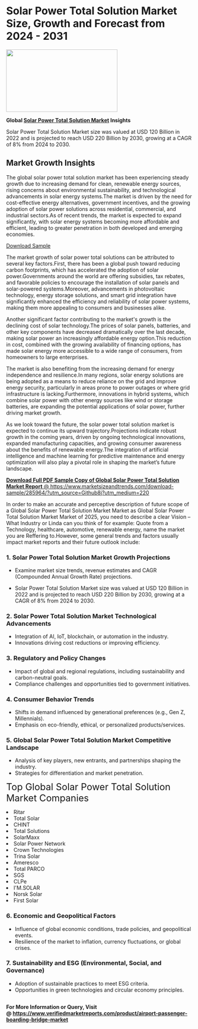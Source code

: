 <H1>Solar Power Total Solution Market Size, Growth and Forecast from 2024 - 2031</H1><img class="aligncenter size-medium wp-image-584254" src="https://thirdeyenews.in/wp-content/uploads/2024/09/Global-Market-Research-300x168.jpeg" alt="" width="300" height="168" /><p><strong>Global&nbsp;<a href="https://www.marketsizeandtrends.com/download-sample/285964/?utm_source=Github8j?utm_medium=220">Solar Power Total Solution Market</a> Insights</strong></p><p>Solar Power Total Solution Market size was valued at USD 120 Billion in 2022 and is projected to reach USD 220 Billion by 2030, growing at a CAGR of 8% from 2024 to 2030.</p><p><h2>Market Growth Insights</h2> <p>The global solar power total solution market has been experiencing steady growth due to increasing demand for clean, renewable energy sources, rising concerns about environmental sustainability, and technological advancements in solar energy systems.The market is driven by the need for cost-effective energy alternatives, government incentives, and the growing adoption of solar power solutions across residential, commercial, and industrial sectors.As of recent trends, the market is expected to expand significantly, with solar energy systems becoming more affordable and efficient, leading to greater penetration in both developed and emerging economies.</p> <p><a href="#">Download Sample</a></p> <p>The market growth of solar power total solutions can be attributed to several key factors.First, there has been a global push toward reducing carbon footprints, which has accelerated the adoption of solar power.Governments around the world are offering subsidies, tax rebates, and favorable policies to encourage the installation of solar panels and solar-powered systems.Moreover, advancements in photovoltaic technology, energy storage solutions, and smart grid integration have significantly enhanced the efficiency and reliability of solar power systems, making them more appealing to consumers and businesses alike.</p> <p>Another significant factor contributing to the market's growth is the declining cost of solar technology.The prices of solar panels, batteries, and other key components have decreased dramatically over the last decade, making solar power an increasingly affordable energy option.This reduction in cost, combined with the growing availability of financing options, has made solar energy more accessible to a wide range of consumers, from homeowners to large enterprises.</p> <p>The market is also benefiting from the increasing demand for energy independence and resilience.In many regions, solar energy solutions are being adopted as a means to reduce reliance on the grid and improve energy security, particularly in areas prone to power outages or where grid infrastructure is lacking.Furthermore, innovations in hybrid systems, which combine solar power with other energy sources like wind or storage batteries, are expanding the potential applications of solar power, further driving market growth.</p> <p>As we look toward the future, the solar power total solution market is expected to continue its upward trajectory.Projections indicate robust growth in the coming years, driven by ongoing technological innovations, expanded manufacturing capacities, and growing consumer awareness about the benefits of renewable energy.The integration of artificial intelligence and machine learning for predictive maintenance and energy optimization will also play a pivotal role in shaping the market’s future landscape.</p> <p><a href="#"></p><p><span class=""><strong>Download Full PDF Sample Copy of Global Solar Power Total Solution Market Report</strong> @ <a href="https://www.marketsizeandtrends.com/download-sample/285964/?utm_source=Github8j?utm_medium=220" target="_blank">https://www.marketsizeandtrends.com/download-sample/285964/?utm_source=Github8j?utm_medium=220</a></span></p><p>In order to make an accurate and perceptive description of future scope of a Global&nbsp;Solar Power Total Solution Market Market as Global&nbsp;Solar Power Total Solution Market Market of 2025, you need to describe a clear Vision &ndash; What Industry or Linda can you think of for example: Quote from a Technology, healthcare, automotive, renewable energy, name the market you are Reffering to.However, some general trends and factors usually impact market reports and their future outlook include:</p><h3>1.&nbsp;<strong>Solar Power Total Solution Market Growth Projections</strong></h3><ul><li>Examine market size trends, revenue estimates and CAGR (Compounded Annual Growth Rate) projections.</li><li><p>Solar Power Total Solution Market size was valued at USD 120 Billion in 2022 and is projected to reach USD 220 Billion by 2030, growing at a CAGR of 8% from 2024 to 2030.</p></li></ul><h3>2.&nbsp;<strong>Solar Power Total Solution Market Technological Advancements</strong></h3><ul><li>Integration of AI, IoT, blockchain, or automation in the industry.</li><li>Innovations driving cost reductions or improving efficiency.</li></ul><h3>3.&nbsp;<strong>Regulatory and Policy Changes</strong></h3><ul><li>Impact of global and regional regulations, including sustainability and carbon-neutral goals.</li><li>Compliance challenges and opportunities tied to government initiatives.</li></ul><h3>4.&nbsp;<strong>Consumer Behavior Trends</strong></h3><ul><li>Shifts in demand influenced by generational preferences (e.g., Gen Z, Millennials).</li><li>Emphasis on eco-friendly, ethical, or personalized products/services.</li></ul><h3>5.&nbsp;<strong>Global Solar Power Total Solution Market Competitive Landscape</strong></h3><ul><li>Analysis of key players, new entrants, and partnerships shaping the industry.</li><li>Strategies for differentiation and market penetration.</li></ul><p data-pm-slice="1 1 []"><span style="color: inherit; font-family: inherit; font-size: 25px;">Top Global Solar Power Total Solution Market Companies</span></p><div class="" data-test-id=""><p><li>Ritar</li><li> Total Solar</li><li> CHINT</li><li> Total Solutions</li><li> SolarMaxx</li><li> Solar Power Network</li><li> Crown Technologies</li><li> Trina Solar</li><li> Ameresco</li><li> Total PARCO</li><li> SGS</li><li> CLPe</li><li> I'M.SOLAR</li><li> Norsk Solar</li><li> First Solar</li></p></div><h3>6.&nbsp;<strong>Economic and Geopolitical Factors</strong></h3><ul><li>Influence of global economic conditions, trade policies, and geopolitical events.</li><li>Resilience of the market to inflation, currency fluctuations, or global crises.</li></ul><h3>7.&nbsp;<strong>Sustainability and ESG (Environmental, Social, and Governance)</strong></h3><ul><li>Adoption of sustainable practices to meet ESG criteria.</li><li>Opportunities in green technologies and circular economy principles.</li></ul><h2><strong style="font-size: 14px;">For More Information or Query, Visit @&nbsp;</strong><a style="background-color: #ffffff; font-size: 14px;" href="https://www.marketsizeandtrends.com/report/solar-power-total-solution-market/" target="_blank">https://www.verifiedmarketreports.com/product/airport-passenger-boarding-bridge-market</a></h2>